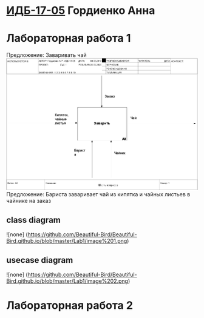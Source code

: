 # [ИДБ-17-05](https://github.com/stankin/design-part-1/wiki/list-id..) Гордиенко Анна

# Лабораторная работа 1

Предложение: Заваривать чай
![none](https://github.com/Beautiful-Bird/Beautiful-Bird.github.io/blob/master/Lab1/model.png)
Предложение: Бариста заваривает чай из кипятка и чайных листьев в чайнике на заказ

## class diagram
![none] (https://github.com/Beautiful-Bird/Beautiful-Bird.github.io/blob/master/Lab1/image%201.png)

## usecase diagram
![none] (https://github.com/Beautiful-Bird/Beautiful-Bird.github.io/blob/master/Lab1/image%202.png)

# Лабораторная работа 2
